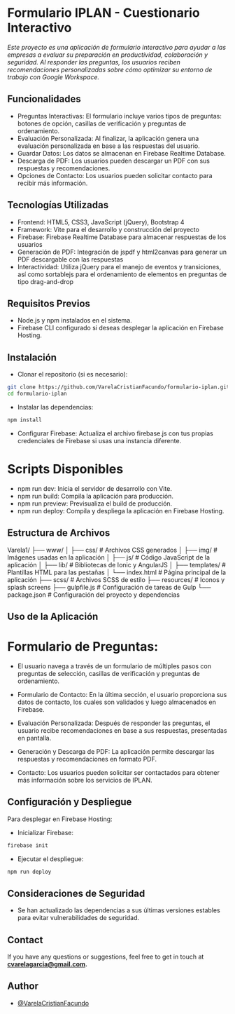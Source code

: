 # Formulario IPLAN - Cuestionario Interactivo

_Este proyecto es una aplicación de formulario interactivo para ayudar a las empresas a evaluar su preparación en productividad, colaboración y seguridad. Al responder las preguntas, los usuarios reciben recomendaciones personalizadas sobre cómo optimizar su entorno de trabajo con Google Workspace._

## Funcionalidades

- Preguntas Interactivas: El formulario incluye varios tipos de preguntas: botones de opción, casillas de verificación y preguntas de ordenamiento.
- Evaluación Personalizada: Al finalizar, la aplicación genera una evaluación personalizada en base a las respuestas del usuario.
- Guardar Datos: Los datos se almacenan en Firebase Realtime Database.
- Descarga de PDF: Los usuarios pueden descargar un PDF con sus respuestas y recomendaciones.
- Opciones de Contacto: Los usuarios pueden solicitar contacto para recibir más información.

## Tecnologías Utilizadas

- Frontend: HTML5, CSS3, JavaScript (jQuery), Bootstrap 4
- Framework: Vite para el desarrollo y construcción del proyecto
- Firebase: Firebase Realtime Database para almacenar respuestas de los usuarios
- Generación de PDF: Integración de jspdf y html2canvas para generar un PDF descargable con las respuestas
- Interactividad: Utiliza jQuery para el manejo de eventos y transiciones, así como sortablejs para el ordenamiento de elementos en preguntas de tipo drag-and-drop

## Requisitos Previos

- Node.js y npm instalados en el sistema.
- Firebase CLI configurado si deseas desplegar la aplicación en Firebase Hosting.

## Instalación

- Clonar el repositorio (si es necesario):

```bash
git clone https://github.com/VarelaCristianFacundo/formulario-iplan.git
cd formulario-iplan
```

- Instalar las dependencias:

```bash
npm install
```

- Configurar Firebase: Actualiza el archivo firebase.js con tus propias credenciales de Firebase si usas una instancia diferente.

# Scripts Disponibles

- npm run dev: Inicia el servidor de desarrollo con Vite.
- npm run build: Compila la aplicación para producción.
- npm run preview: Previsualiza el build de producción.
- npm run deploy: Compila y despliega la aplicación en Firebase Hosting.

## Estructura de Archivos

Varela1/
├── www/
│ ├── css/ # Archivos CSS generados
│ ├── img/ # Imágenes usadas en la aplicación
│ ├── js/ # Código JavaScript de la aplicación
│ ├── lib/ # Bibliotecas de Ionic y AngularJS
│ ├── templates/ # Plantillas HTML para las pestañas
│ └── index.html # Página principal de la aplicación
├── scss/ # Archivos SCSS de estilo
├── resources/ # Iconos y splash screens
├── gulpfile.js # Configuración de tareas de Gulp
└── package.json # Configuración del proyecto y dependencias

## Uso de la Aplicación

# Formulario de Preguntas:

- El usuario navega a través de un formulario de múltiples pasos con preguntas de selección, casillas de verificación y preguntas de ordenamiento.

- Formulario de Contacto:
  En la última sección, el usuario proporciona sus datos de contacto, los cuales son validados y luego almacenados en Firebase.

- Evaluación Personalizada:
  Después de responder las preguntas, el usuario recibe recomendaciones en base a sus respuestas, presentadas en pantalla.

- Generación y Descarga de PDF:
  La aplicación permite descargar las respuestas y recomendaciones en formato PDF.

- Contacto:
  Los usuarios pueden solicitar ser contactados para obtener más información sobre los servicios de IPLAN.

## Configuración y Despliegue

Para desplegar en Firebase Hosting:

- Inicializar Firebase:

```bash
firebase init
```

- Ejecutar el despliegue:

```bash
npm run deploy
```

## Consideraciones de Seguridad

- Se han actualizado las dependencias a sus últimas versiones estables para evitar vulnerabilidades de seguridad.

## Contact

If you have any questions or suggestions, feel free to get in touch at **cvarelagarcia@gmail.com.**

## Author

- [@VarelaCristianFacundo](https://github.com/VarelaCristianFacundo)
